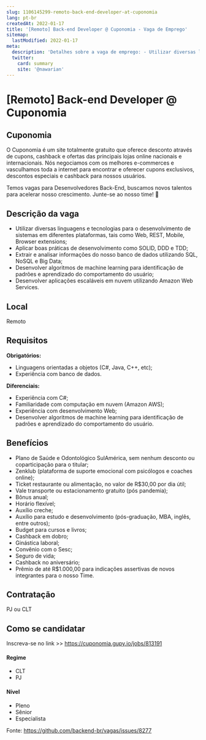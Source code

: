 ```yaml
---
slug: 1106145299-remoto-back-end-developer-at-cuponomia
lang: pt-br
createdAt: 2022-01-17
title: '[Remoto] Back-end Developer @ Cuponomia - Vaga de Emprego'
sitemap:
  lastModified: 2022-01-17
meta:
  description: 'Detalhes sobre a vaga de emprego: - Utilizar diversas linguagens e tecnologias para o desenvolvimento de sistemas em diferentes plataformas, tais como Web, REST, Mobile, Browser extensions; - Aplicar boas práticas de desenvolvimento como SOLID, DDD e TDD; - Extrair e analisar informações do nosso banco de dados utilizando SQL, NoSQL e Big Data; - Desenvolver algoritmos de machine learning para identificação de padrões e aprendizado do comportamento do usuário; - Desenvolver aplicações escaláveis em nuvem utilizando Amazon Web Services.'
  twitter:
    card: summary
    site: '@nawarian'
---
```


# [Remoto] Back-end Developer @ Cuponomia

## Cuponomia

O Cuponomia é um site totalmente gratuito que oferece desconto através de cupons, cashback e ofertas das principais lojas online nacionais e internacionais. Nós negociamos com os melhores e-commerces e vasculhamos toda a internet para encontrar e oferecer cupons exclusivos, descontos especiais e cashback para nossos usuários.

Temos vagas para Desenvolvedores Back-End, buscamos novos talentos para acelerar nosso crescimento. Junte-se ao nosso time! 🚀

## Descrição da vaga

- Utilizar diversas linguagens e tecnologias para o desenvolvimento de sistemas em diferentes plataformas, tais como Web, REST, Mobile, Browser extensions;
- Aplicar boas práticas de desenvolvimento como SOLID, DDD e TDD;
- Extrair e analisar informações do nosso banco de dados utilizando SQL, NoSQL e Big Data;
- Desenvolver algoritmos de machine learning para identificação de padrões e aprendizado do comportamento do usuário;
- Desenvolver aplicações escaláveis em nuvem utilizando Amazon Web Services.

## Local

Remoto

## Requisitos

**Obrigatórios:**

- Linguagens orientadas a objetos (C#, Java, C++, etc);
- Experiência com banco de dados.

**Diferenciais:**

- Experiência com C#;
- Familiaridade com computação em nuvem (Amazon AWS);
- Experiência com desenvolvimento Web;
- Desenvolver algoritmos de machine learning para identificação de padrões e aprendizado do comportamento do usuário.

## Benefícios

- Plano de Saúde e Odontológico SulAmérica, sem nenhum desconto ou coparticipação para o titular;
- Zenklub (plataforma de suporte emocional com psicólogos e coaches online);
- Ticket restaurante ou alimentação, no valor de R$30,00 por dia útil;
- Vale transporte ou estacionamento gratuito (pós pandemia);
- Bônus anual;
- Horário flexível;
- Auxílio creche;
- Auxílio para estudo e desenvolvimento (pós-graduação, MBA, inglês, entre outros);
- Budget para cursos e livros;
- Cashback em dobro;
- Ginástica laboral;
- Convênio com o Sesc;
- Seguro de vida;
- Cashback no aniversário;
- Prêmio de até R$1.000,00 para indicações assertivas de novos integrantes para o nosso Time.

## Contratação

PJ ou CLT

## Como se candidatar

Inscreva-se no link >> https://cuponomia.gupy.io/jobs/813191

#### Regime
- CLT
- PJ

#### Nível
- Pleno
- Sênior
- Especialista




Fonte: https://github.com/backend-br/vagas/issues/8277